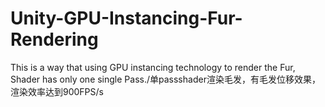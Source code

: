 # Unity-GPU-Instancing-Fur-Rendering
This is a way that using GPU instancing technology to render the Fur, Shader has only one single Pass./单passshader渲染毛发，有毛发位移效果，渲染效率达到900FPS/s
